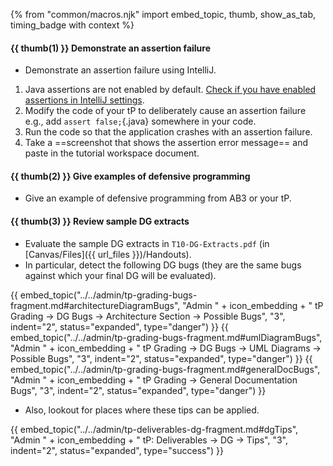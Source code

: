 {% from "common/macros.njk" import embed_topic, thumb, show_as_tab, timing_badge with context %}

#### {{ thumb(1) }} Demonstrate an assertion failure

* Demonstrate an assertion failure using IntelliJ.
1. Java assertions are not enabled by default. [Check if you have enabled assertions in IntelliJ settings](https://se-education.org/guides/tutorials/intellijUsefulSettings.html).
1. Modify the code of your tP to deliberately cause an assertion failure<br>
   e.g., add `assert false;`{.java} somewhere in your code.
1. Run the code so that the application crashes with an assertion failure.
1. Take a ==screenshot that shows the assertion error message== and paste in the tutorial workspace document.


#### {{ thumb(2) }} Give examples of defensive programming

* Give an example of defensive programming from AB3 or your tP.


#### {{ thumb(3) }} Review sample <tooltip content="Developer Guide">DG</tooltip> extracts

* Evaluate the sample DG extracts in `T10-DG-Extracts.pdf` (in [Canvas/Files]({{ url_files }})/Handouts).
* In particular, detect the following DG bugs (they are the same bugs against which your final DG will be evaluated).

{{ embed_topic("../../admin/tp-grading-bugs-fragment.md#architectureDiagramBugs", "Admin " + icon_embedding + " tP Grading → DG Bugs → Architecture Section → Possible Bugs", "3", indent="2", status="expanded", type="danger") }}
{{ embed_topic("../../admin/tp-grading-bugs-fragment.md#umlDiagramBugs", "Admin " + icon_embedding + " tP Grading → DG Bugs → UML Diagrams → Possible Bugs", "3", indent="2", status="expanded", type="danger") }}
{{ embed_topic("../../admin/tp-grading-bugs-fragment.md#generalDocBugs", "Admin " + icon_embedding + " tP Grading → General Documentation Bugs", "3", indent="2", status="expanded", type="danger") }}

* Also, lookout for places where these tips can be applied.

{{ embed_topic("../../admin/tp-deliverables-dg-fragment.md#dgTips", "Admin " + icon_embedding + " tP: Deliverables → DG → Tips", "3", indent="2", status="expanded", type="success") }}
